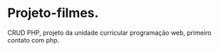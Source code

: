 # Projeto-filmes.

CRUD PHP, projeto da unidade curricular programação web, primeiro contato com php.
